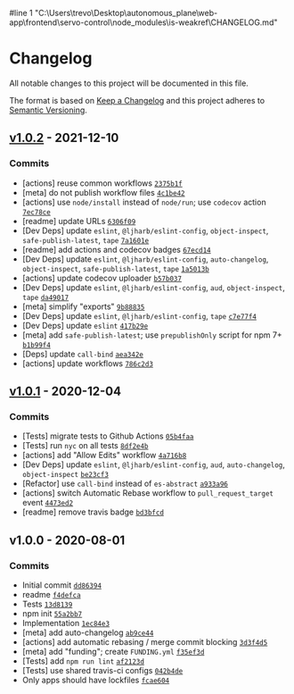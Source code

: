 #line 1 "C:\\Users\\trevo\\Desktop\\autonomous_plane\\web-app\\frontend\\servo-control\\node_modules\\is-weakref\\CHANGELOG.md"
# Changelog

All notable changes to this project will be documented in this file.

The format is based on [Keep a Changelog](https://keepachangelog.com/en/1.0.0/)
and this project adheres to [Semantic Versioning](https://semver.org/spec/v2.0.0.html).

## [v1.0.2](https://github.com/inspect-js/is-weakref/compare/v1.0.1...v1.0.2) - 2021-12-10

### Commits

- [actions] reuse common workflows [`2375b1f`](https://github.com/inspect-js/is-weakref/commit/2375b1f9798b08c7af98481bbb38b4105835dacf)
- [meta] do not publish workflow files [`4c1be42`](https://github.com/inspect-js/is-weakref/commit/4c1be423afacabf2f3aa9e8bf02f668bdeaf3a20)
- [actions] use `node/install` instead of `node/run`; use `codecov` action [`7ec78ce`](https://github.com/inspect-js/is-weakref/commit/7ec78ce58c7553469eee97ae82fe147dfccde611)
- [readme] update URLs [`6306f09`](https://github.com/inspect-js/is-weakref/commit/6306f09a7df388150fb1d0b855b6f9e60165a457)
- [Dev Deps] update `eslint`, `@ljharb/eslint-config`, `object-inspect`, `safe-publish-latest`, `tape` [`7a1601e`](https://github.com/inspect-js/is-weakref/commit/7a1601e93ae50a791751a96d33073f5e65f3d3c9)
- [readme] add actions and codecov badges [`67ecd14`](https://github.com/inspect-js/is-weakref/commit/67ecd14b8b0192456932d1d54838accbf90ff5c0)
- [Dev Deps] update `eslint`, `@ljharb/eslint-config`, `auto-changelog`, `object-inspect`, `safe-publish-latest`, `tape` [`1a5013b`](https://github.com/inspect-js/is-weakref/commit/1a5013bddcb9edc23025571810f9a2eebda53683)
- [actions] update codecov uploader [`b57b037`](https://github.com/inspect-js/is-weakref/commit/b57b037a547f3ecfa3d3f079a8015ec005c7181b)
- [Dev Deps] update `eslint`, `@ljharb/eslint-config`, `aud`, `object-inspect`, `tape` [`da49017`](https://github.com/inspect-js/is-weakref/commit/da49017800d628c9bcd2f094d49783d6ee649c50)
- [meta] simplify "exports" [`9b88835`](https://github.com/inspect-js/is-weakref/commit/9b8883585506c135a3fcb9f55d0944a13b4eb3e6)
- [Dev Deps] update `eslint`, `@ljharb/eslint-config`, `tape` [`c7e77f4`](https://github.com/inspect-js/is-weakref/commit/c7e77f495308f3385adfaa1f4ac78a2632e0bcde)
- [Dev Deps] update `eslint` [`417b29e`](https://github.com/inspect-js/is-weakref/commit/417b29e7ceacebe24aef15422544443f4b59e181)
- [meta] add `safe-publish-latest`; use `prepublishOnly` script for npm 7+ [`b1b99f4`](https://github.com/inspect-js/is-weakref/commit/b1b99f45e0977d10f8472e9272e48a696145c2b1)
- [Deps] update `call-bind` [`aea342e`](https://github.com/inspect-js/is-weakref/commit/aea342e9e301deeb938e62b92a37cf991c5f7dbc)
- [actions] update workflows [`786c2d3`](https://github.com/inspect-js/is-weakref/commit/786c2d3dd4486acec09786220d3dd9fd48e70e93)

## [v1.0.1](https://github.com/inspect-js/is-weakref/compare/v1.0.0...v1.0.1) - 2020-12-04

### Commits

- [Tests] migrate tests to Github Actions [`05b4faa`](https://github.com/inspect-js/is-weakref/commit/05b4faa167c67f42c792e35c07adcb6b87e7dea0)
- [Tests] run `nyc` on all tests [`8df2e4b`](https://github.com/inspect-js/is-weakref/commit/8df2e4bd66bb6b7d55f389f28e6bb167fe1deb5a)
- [actions] add "Allow Edits" workflow [`4a716b8`](https://github.com/inspect-js/is-weakref/commit/4a716b8fcc025fe889a0f09ccaee7a9f748b1c66)
- [Dev Deps] update `eslint`, `@ljharb/eslint-config`, `aud`, `auto-changelog`, `object-inspect` [`be23cf3`](https://github.com/inspect-js/is-weakref/commit/be23cf305f46db8b1c8a26d1c74b096fdba00056)
- [Refactor] use `call-bind` instead of `es-abstract` [`a933a96`](https://github.com/inspect-js/is-weakref/commit/a933a9643ddf7cddfd9f9f3cf44d675cc4c86ce5)
- [actions] switch Automatic Rebase workflow to `pull_request_target` event [`4473ed2`](https://github.com/inspect-js/is-weakref/commit/4473ed2e73fed47cd2fa42b8d9cac17e941d2c08)
- [readme] remove travis badge [`bd3bfcd`](https://github.com/inspect-js/is-weakref/commit/bd3bfcd2c187099d2215232a7621fb960e1e2807)

## v1.0.0 - 2020-08-01

### Commits

- Initial commit [`dd86394`](https://github.com/inspect-js/is-weakref/commit/dd86394d7da000724c6e17c79077879c381e9ea3)
- readme [`f4defca`](https://github.com/inspect-js/is-weakref/commit/f4defcac48d1d99b019b596ab26bd868de1adfe9)
- Tests [`13d8139`](https://github.com/inspect-js/is-weakref/commit/13d8139dedf424239daf357261c39d3f8c33d662)
- npm init [`55a2bb7`](https://github.com/inspect-js/is-weakref/commit/55a2bb7c53b893396a51da969e352702cafe9a0e)
- Implementation [`1ec84e3`](https://github.com/inspect-js/is-weakref/commit/1ec84e36de4315d44c8da540faa27836832bb0f3)
- [meta] add auto-changelog [`ab9ce44`](https://github.com/inspect-js/is-weakref/commit/ab9ce44be717312c5221bf3d2f3f6d2dd8c6ac88)
- [actions] add automatic rebasing / merge commit blocking [`3d3f4d5`](https://github.com/inspect-js/is-weakref/commit/3d3f4d54bed6e455b2a0d0f20c87d454bf78af26)
- [meta] add "funding"; create `FUNDING.yml` [`f35ef3d`](https://github.com/inspect-js/is-weakref/commit/f35ef3de16eb06447acf3c39bdc164ba0e7bdf45)
- [Tests] add `npm run lint` [`af2123d`](https://github.com/inspect-js/is-weakref/commit/af2123d4754c14f7befa66ba01e1d72858723651)
- [Tests] use shared travis-ci configs [`042b4de`](https://github.com/inspect-js/is-weakref/commit/042b4dec08d882ae9137f4ad05ae24a1457da0f8)
- Only apps should have lockfiles [`fcae604`](https://github.com/inspect-js/is-weakref/commit/fcae604cb1422faae9311dd4219032895c0a9a2e)
